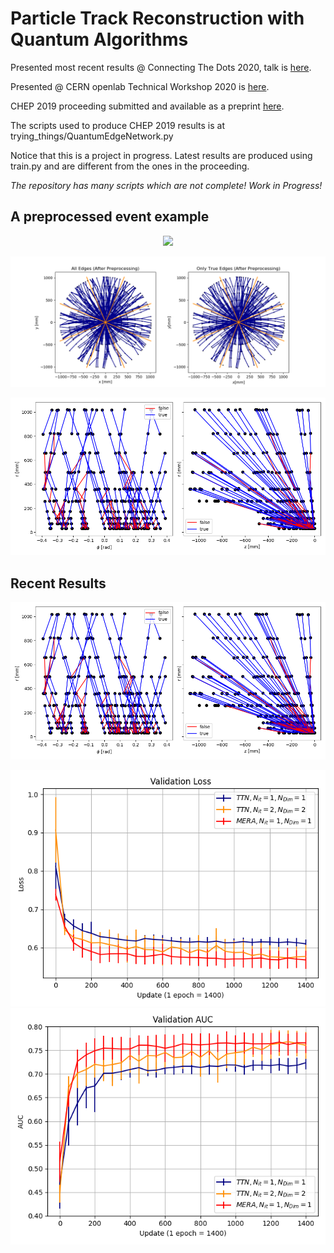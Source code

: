 # Particle Track Reconstruction with Quantum Algorithms

Presented  most recent results @ Connecting The Dots 2020, talk is [here](https://indico.cern.ch/event/831165/contributions/3717116/).

Presented @ CERN openlab Technical Workshop 2020 is [here](https://indico.cern.ch/event/853334/contributions/3688457/).

CHEP 2019 proceeding submitted and available as a preprint [here](https://arxiv.org/abs/2003.08126).

The scripts used to produce CHEP 2019 results is at trying_things/QuantumEdgeNetwork.py

Notice that this is a project in progress. Latest results are produced using train.py and are different from the ones in the proceeding.

*The repository has many scripts which are not complete! Work in Progress!*

## A preprocessed event example
<p align="center">
  <img src="gif/Cartesian3D.gif" />
</p>

<p align="center">
  <img src="png/graphs/Cartesian.png" />
</p>

<p align="center">
  <img src="png/graphs/Cylindrical_initial_graph_colored.png" />
</p>

## Recent Results

<p align="center">
  <img src="png/graphs/Cylindrical_initial_graph_colored.png" />
</p>

![](png/compare_multiple/validation_loss.png) ![](png/compare_multiple/validation_auc.png)